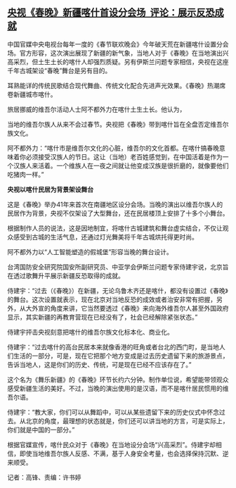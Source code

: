 <!--1707727688000-->
[央视《春晚》新疆喀什首设分会场  评论：展示反恐成就](https://www.rfa.org/mandarin/yataibaodao/kejiaowen/gf1-02122024034713.html)
------

<p><span style="font-weight: 400;">中国官媒中央电视台每年一度的《春节联欢晚会》今年破天荒在新疆喀什设置分会场。官方形容，这次演出展现了新疆的新气象，当地人对于《春晚》在当地演出兴高采烈，但土生土长的喀什人却强烈质疑。另有伊斯兰问题专家相信，央视在这座千年古城架设“春晚”舞台是另有目的。</span></p><p><span style="font-weight: 400;">耳熟能详的传统民歌结合现代舞曲、传统文化配合先进声光效果。《春晚》热潮席卷新疆城市喀什。</span></p><p><span style="font-weight: 400;">旅居挪威的维吾尔活动人士阿不都外力在喀什土生土长。他认为，</span></p><p><span style="font-weight: 400;">当地的维吾尔族人从来不会过春节。央视把《春晚》带到喀什旨在全盘否定维吾尔族文化。</span></p><p><span style="font-weight: 400;">阿不都外力：“喀什市是维吾尔文化的心脏，维吾尔的文化首都。在喀什搞春晚</span><span style="font-weight: 400;">意味着你必须接受汉族人的节日。这让（当地）老百姓感觉到，在中国活着是作为一个汉族人来活着。一个维族人在一夜之间就让他变成汉族是很折磨的，就像要他们吃猪肉一样。”</span></p><p><b>央视以喀什民居为背景架设舞台</b></p><p><span style="font-weight: 400;">这是《春晚》举办41年来首次在南疆地区设分会场。当晚的演出以维吾尔族人的民居作为背景，央视</span><span style="font-weight: 400;">不仅架设了大型舞台，还在民居楼顶上安排了十多个小舞台。</span></p><p><span style="font-weight: 400;">根据制作人员的说法，这是因地制宜，将喀什古城建筑和舞台虚实结合，不仅让观众感受到古城的生活气息，还通过灯光舞美将千年古城烘托得更时尚。</span></p><p><span style="font-weight: 400;">阿不都外力以“人工智能塑造的假城堡”形容当晚的舞台设计。</span></p><p><span style="font-weight: 400;">台湾国防安全研究院国安所副研究员、中亚学会伊斯兰问题专家侍建宇说，北京旨在透过歌舞升平展示新疆反恐取得的成就。</span></p><p><span style="font-weight: 400;">侍建宇：“过去（《春晚》）在新疆，无论乌鲁木齐还是喀什，都没有设置过《春晚》的舞台。这次设置就表示，现在北京对当地反恐的成效或者治安非常有把握，另外，从大外宣的角度来讲，它当然要透过《春晚》来向海外维吾尔人甚至外国政府显示，其实新疆的再教育营现在已经没有了，社会已经解除紧张状态。”</span></p><p><span style="font-weight: 400;">侍建宇抨击央视刻意把喀什的维吾尔族文化标本化、商业化。</span></p><p><span style="font-weight: 400;">侍建宇：“过去喀什的高台民居本来就像香港的旺角或者台北的西门町，是当地人们生活的一部分，可是，现在它把那个地方变成是过去历史遗留下来的旅游景点，告诉当地人，这是你们的历史、传统，可是现在已经不应该存在了。”</span></p><p><span style="font-weight: 400;">这个名为《舞乐新疆》的《春晚》环节长约六分钟。制作单位说，希望能带领观众感受新疆生活的美好。不过，当晚的演出使用的是汉语，而不是喀什居民惯用的维吾尔语。</span></p><p><span style="font-weight: 400;">侍建宇：“教大家，你们可以从舞蹈中，可以从某些遗留下来的历史仪式中怀念过去。从北京的角度，最理想的状态就是，你们还可以讲当地的方言，可是实际上，你们就是中国的一部分。”</span></p><p><span style="font-weight: 400;">根据官媒宣传，喀什民众对于《春晚》在当地设分会场“兴高采烈”。侍建宇却相信，即使当地维吾尔族人反感、不满，基于人身安全考量，也会选择保持沉默、逆来顺受。</span></p><p></p><p><span style="font-weight: 400;">记者：高锋、责编：许书婷</span></p>
